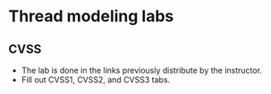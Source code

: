 # Thread modeling labs

## CVSS

* The lab is done in the links previously distribute by the instructor.
* Fill out CVSS1, CVSS2, and CVSS3 tabs.